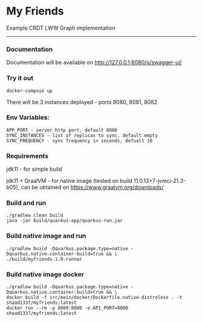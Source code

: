 # My Friends

Example CRDT LWW Graph implementation 

----

### Documentation
Documentation will be available on http://127.0.0.1:8080/q/swagger-ui/

### Try it out
```
docker-compose up
```
There will be 3 instances deployed - ports 8080, 8081, 8082

### Env Variables:
```
APP_PORT - server http port, default 8080
SYNC_INSTANCES - list of replicas to sync, default empty
SYNC_FREQUENCY - sync frequency in seconds, defualt 10
```

### Requirements

jdk11 - for simple build

jdk11 + GraalVM - for native image (tested on build 11.0.13+7-jvmci-21.3-b05), can be obtained on https://www.graalvm.org/downloads/

### Build and run
```
./gradlew clean build
java -jar build/quarkus-app/quarkus-run.jar
```

### Build native image and run
```
./gradlew build -Dquarkus.package.type=native -Dquarkus.native.container-build=true && \
./build/myfriends-1.0-runner
```

### Build native image docker
```
./gradlew build -Dquarkus.package.type=native -Dquarkus.native.container-build=true && \
docker build -f src/main/docker/Dockerfile.native-distroless . -t shaad1337/myfriends:latest
docker run --rm -p 8080:8080 -e API_PORT=8080 shaad1337/myfriends:latest
```
